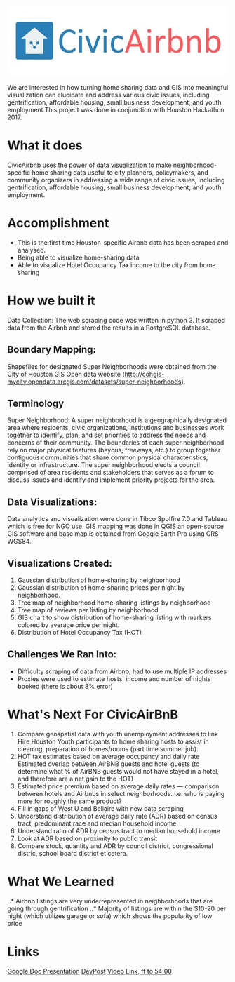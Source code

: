 ![alt text](https://github.com/didiooi/CivicAirBnB/blob/master/gallery.jpg "CivicAirBnB Logo")

We are interested in how turning home sharing data and GIS into meaningful visualization can elucidate and address various civic issues, including gentrification, affordable housing, small business development, and youth employment.This project was done in conjunction with Houston Hackathon 2017.

# What it does
CivicAirbnb uses the power of data visualization to make neighborhood-specific home sharing data useful to city planners, policymakers, and community organizers in addressing a wide range of civic issues, including gentrification, affordable housing, small business development, and youth employment.

# Accomplishment
- This is the first time Houston-specific Airbnb data has been scraped and analysed.
- Being able to visualize home-sharing data
- Able to visualize Hotel Occupancy Tax income to the city from home sharing

# How we built it
Data Collection:
The web scraping code was written in python 3. It scraped data from the Airbnb and stored the results in a PostgreSQL database.

## Boundary Mapping:
Shapefiles for designated Super Neighborhoods were obtained from the City of Houston GIS Open data website (http://cohgis-mycity.opendata.arcgis.com/datasets/super-neighborhoods).

## Terminology
Super Neighborhood: A super neighborhood is a geographically designated area where residents, civic organizations, institutions and businesses work together to identify, plan, and set priorities to address the needs and concerns of their community. The boundaries of each super neighborhood rely on major physical features (bayous, freeways, etc.) to group together contiguous communities that share common physical characteristics, identity or infrastructure. The super neighborhood elects a council comprised of area residents and stakeholders that serves as a forum to discuss issues and identify and implement priority projects for the area.

## Data Visualizations:
Data analytics and visualization were done in Tibco Spotfire 7.0 and Tableau which is free for NGO use. GIS mapping was done in QGIS an open-source GIS software and base map is obtained from Google Earth Pro using CRS WGS84.

## Visualizations Created:
1. Gaussian distribution of home-sharing by neighborhood
2. Gaussian distribution of home-sharing prices per night by neighborhood.
3. Tree map of neighborhood home-sharing listings by neighborhood
4. Tree map of reviews per listing by neighborhood
5. GIS chart to show distribution of home-sharing listing with markers colored by average price per night.
6. Distribution of Hotel Occupancy Tax (HOT)

## Challenges We Ran Into:
- Difficulty scraping of data from Airbnb, had to use multiple IP addresses
- Proxies were used to estimate hosts' income and number of nights booked (there is about 8% error)

# What's Next For CivicAirBnB
1. Compare geospatial data with youth unemployment addresses to link Hire Houston Youth participants to home sharing hosts to assist in cleaning, preparation of homes/rooms (part time summer job).
2. HOT tax estimates based on average occupancy and daily rate
Estimated overlap between AirBNB guests and hotel guests (to determine what % of AirBNB guests would not have stayed in a hotel, and therefore are a net gain to the HOT)
3. Estimated price premium based on average daily rates — comparison between hotels and Airbnbs in select neighborhoods. i.e. who is paying more for roughly the same product?
4. Fill in gaps of West U and Bellaire with new data scraping
5. Understand distribution of average daily rate (ADR) based on census tract, predominant race and median household income
6. Understand ratio of ADR by census tract to median household income
7. Look at ADR based on proximity to public transit
8. Compare stock, quantity and ADR by council district, congressional distric, school board district et cetera.

# What We Learned
..* Airbnb listings are very underrepresented in neighborhoods that are going through gentrification
..* Majority of listings are within the $10-20 per night (which utilizes garage or sofa) which shows the popularity of low price

# Links
[Google Doc Presentation](goo.gl/YBB4Nm)
[DevPost](https://devpost.com/software/civicairbnb)
[Video Link, ff to 54:00](https://youtu.be/GWyWWhNRD6c)
